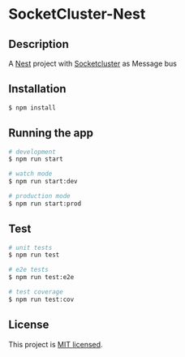 # SocketCluster-Nest

## Description

A [Nest](https://github.com/nestjs/nest) project with [Socketcluster](https://github.com/SocketCluster/socketcluster) as Message bus

## Installation

```bash
$ npm install
```

## Running the app

```bash
# development
$ npm run start

# watch mode
$ npm run start:dev

# production mode
$ npm run start:prod
```

## Test

```bash
# unit tests
$ npm run test

# e2e tests
$ npm run test:e2e

# test coverage
$ npm run test:cov
```

## License

This project is [MIT licensed](LICENSE).
